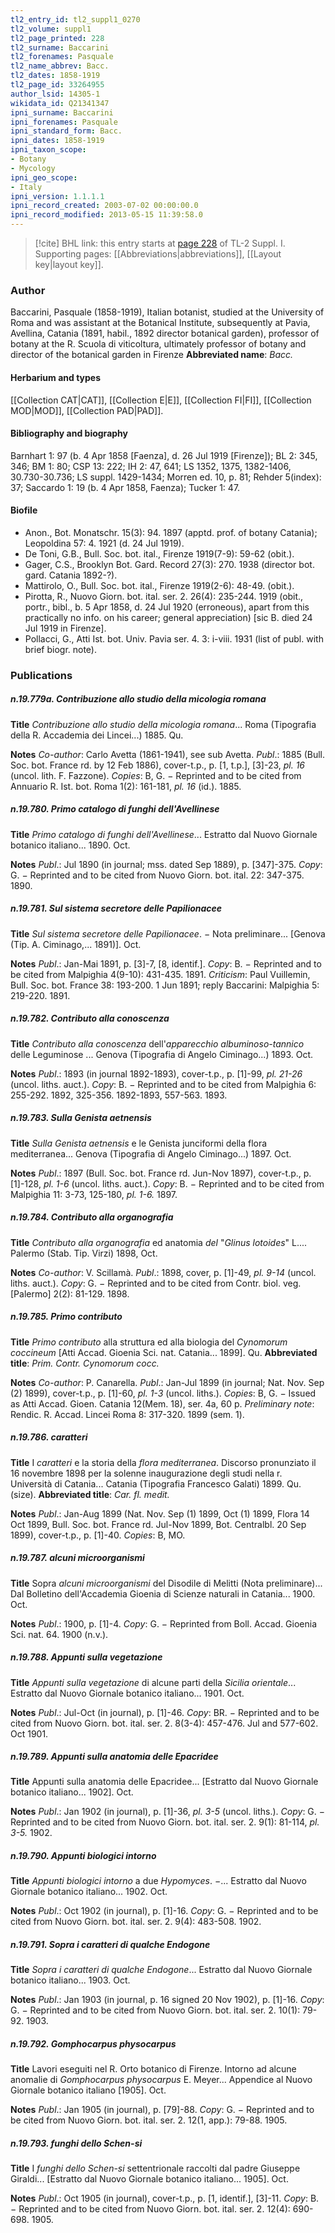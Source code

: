 ```yaml
---
tl2_entry_id: tl2_suppl1_0270
tl2_volume: suppl1
tl2_page_printed: 228
tl2_surname: Baccarini
tl2_forenames: Pasquale
tl2_name_abbrev: Bacc.
tl2_dates: 1858-1919
tl2_page_id: 33264955
author_lsid: 14305-1
wikidata_id: Q21341347
ipni_surname: Baccarini
ipni_forenames: Pasquale
ipni_standard_form: Bacc.
ipni_dates: 1858-1919
ipni_taxon_scope: 
- Botany
- Mycology
ipni_geo_scope: 
- Italy
ipni_version: 1.1.1.1
ipni_record_created: 2003-07-02 00:00:00.0
ipni_record_modified: 2013-05-15 11:39:58.0
---
```



> [!cite] BHL link: this entry starts at [page 228](https://www.biodiversitylibrary.org/page/33264955) of TL-2 Suppl. I.
> Supporting pages: [[Abbreviations|abbreviations]], [[Layout key|layout key]].

### Author

Baccarini, Pasquale (1858-1919), Italian botanist, studied at the University of Roma and was assistant at the Botanical Institute, subsequently at Pavia, Avellina, Catania (1891, habil., 1892 director botanical garden), professor of botany at the R. Scuola di viticoltura, ultimately professor of botany and director of the botanical garden in Firenze 
**Abbreviated name**: *Bacc.*

#### Herbarium and types

[[Collection CAT|CAT]], [[Collection E|E]], [[Collection FI|FI]], [[Collection MOD|MOD]], [[Collection PAD|PAD]].

#### Bibliography and biography

Barnhart 1: 97 (b. 4 Apr 1858 \[Faenza\], d. 26 Jul 1919 \[Firenze\]); BL 2: 345, 346; BM 1: 80; CSP 13: 222; IH 2: 47, 641; LS 1352, 1375, 1382-1406, 30.730-30.736; LS suppl. 1429-1434; Morren ed. 10, p. 81; Rehder 5(index): 37; Saccardo 1: 19 (b. 4 Apr 1858, Faenza); Tucker 1: 47.

#### Biofile

- Anon., Bot. Monatschr. 15(3): 94. 1897 (apptd. prof. of botany Catania); Leopoldina 57: 4. 1921 (d. 24 Jul 1919).
- De Toni, G.B., Bull. Soc. bot. ital., Firenze 1919(7-9): 59-62 (obit.).
- Gager, C.S., Brooklyn Bot. Gard. Record 27(3): 270. 1938 (director bot. gard. Catania 1892-?).
- Mattirolo, O., Bull. Soc. bot. ital., Firenze 1919(2-6): 48-49. (obit.).
- Pirotta, R., Nuovo Giorn. bot. ital. ser. 2. 26(4): 235-244. 1919 (obit., portr., bibl., b. 5 Apr 1858, d. 24 Jul 1920 (erroneous), apart from this practically no info. on his career; general appreciation) \[sic B. died 24 Jul 1919 in Firenze\].
- Pollacci, G., Atti Ist. bot. Univ. Pavia ser. 4. 3: i-viii. 1931 (list of publ. with brief biogr. note).

### Publications

##### n.19.779a. Contribuzione allo studio della micologia romana

**Title**
*Contribuzione allo studio della micologia romana*... Roma (Tipografia della R. Accademia dei Lincei...) 1885. Qu.

**Notes**
*Co-author*: Carlo Avetta (1861-1941), see sub Avetta.
*Publ*.: 1885 (Bull. Soc. bot. France rd. by 12 Feb 1886), cover-t.p., p. \[1, t.p.\], \[3\]-23, *pl. 16* (uncol. lith. F. Fazzone). *Copies*: B, G. − Reprinted and to be cited from Annuario R. Ist. bot. Roma 1(2): 161-181, *pl. 16* (id.). 1885.

##### n.19.780. Primo catalogo di funghi dell'Avellinese

**Title**
*Primo catalogo di funghi dell'Avellinese*... Estratto dal Nuovo Giornale botanico italiano... 1890. Oct.

**Notes**
*Publ*.: Jul 1890 (in journal; mss. dated Sep 1889), p. \[347\]-375. *Copy*: G. − Reprinted and to be cited from Nuovo Giorn. bot. ital. 22: 347-375. 1890.

##### n.19.781. Sul sistema secretore delle Papilionacee

**Title**
*Sul sistema secretore delle Papilionacee*. − Nota preliminare... \[Genova (Tip. A. Ciminago,... 1891)\]. Oct.

**Notes**
*Publ*.: Jan-Mai 1891, p. \[3\]-7, \[8, identif.\]. *Copy*: B. − Reprinted and to be cited from Malpighia 4(9-10): 431-435. 1891.
*Criticism*: Paul Vuillemin, Bull. Soc. bot. France 38: 193-200. 1 Jun 1891; reply Baccarini: Malpighia 5: 219-220. 1891.

##### n.19.782. Contributo alla conoscenza

**Title**
*Contributo alla conoscenza* dell'*apparecchio albuminoso-tannico* delle Leguminose ... Genova (Tipografia di Angelo Ciminago...) 1893. Oct.

**Notes**
*Publ*.: 1893 (in journal 1892-1893), cover-t.p., p. \[1\]-99, *pl. 21-26* (uncol. liths. auct.). *Copy*: B. − Reprinted and to be cited from Malpighia 6: 255-292. 1892, 325-356. 1892-1893, 557-563. 1893.

##### n.19.783. Sulla Genista aetnensis

**Title**
*Sulla Genista aetnensis* e le Genista junciformi della flora mediterranea... Genova (Tipografia di Angelo Ciminago...) 1897. Oct.

**Notes**
*Publ*.: 1897 (Bull. Soc. bot. France rd. Jun-Nov 1897), cover-t.p., p. \[1\]-128, *pl. 1-6* (uncol. liths. auct.). *Copy*: B. − Reprinted and to be cited from Malpighia 11: 3-73, 125-180, *pl. 1-6.* 1897.

##### n.19.784. Contributo alla organografia

**Title**
*Contributo alla organografia* ed anatomia *del* "*Glinus lotoides*" L.... Palermo (Stab. Tip. Virzi) 1898, Oct.

**Notes**
*Co-author*: V. Scillamà.
*Publ*.: 1898, cover, p. \[1\]-49, *pl. 9-14* (uncol. liths. auct.). *Copy*: G. − Reprinted and to be cited from Contr. biol. veg. \[Palermo\] 2(2): 81-129. 1898.

##### n.19.785. Primo contributo

**Title**
*Primo contributo* alla struttura ed alla biologia del *Cynomorum coccineum* \[Atti Accad. Gioenia Sci. nat. Catania... 1899\]. Qu.
**Abbreviated title**: *Prim. Contr. Cynomorum cocc.*

**Notes**
*Co-author*: P. Canarella.
*Publ*.: Jan-Jul 1899 (in journal; Nat. Nov. Sep (2) 1899), cover-t.p., p. \[1\]-60, *pl. 1-3* (uncol. liths.). *Copies*: B, G. − Issued as Atti Accad. Gioen. Catania 12(Mem. 18), ser. 4a, 60 p.
*Preliminary note*: Rendic. R. Accad. Lincei Roma 8: 317-320. 1899 (sem. 1).

##### n.19.786. caratteri

**Title**
I *caratteri* e la storia della *flora mediterranea*. Discorso pronunziato il 16 novembre 1898 per la solenne inaugurazione degli studi nella r. Università di Catania... Catania (Tipografia Francesco Galati) 1899. Qu. (size).
**Abbreviated title**: *Car. fl. medit.*

**Notes**
*Publ*.: Jan-Aug 1899 (Nat. Nov. Sep (1) 1899, Oct (1) 1899, Flora 14 Oct 1899, Bull. Soc. bot. France rd. Jul-Nov 1899, Bot. Centralbl. 20 Sep 1899), cover-t.p., p. \[1\]-40. *Copies*: B, MO.

##### n.19.787. alcuni microorganismi

**Title**
Sopra *alcuni microorganismi* del Disodile di Melitti (Nota preliminare)... Dal Bolletino dell'Accademia Gioenia di Scienze naturali in Catania... 1900. Oct.

**Notes**
*Publ*.: 1900, p. \[1\]-4. *Copy*: G. − Reprinted from Boll. Accad. Gioenia Sci. nat. 64. 1900 (n.v.).

##### n.19.788. Appunti sulla vegetazione

**Title**
*Appunti sulla vegetazione* di alcune parti della *Sicilia orientale*... Estratto dal Nuovo Giornale botanico italiano... 1901. Oct.

**Notes**
*Publ*.: Jul-Oct (in journal), p. \[1\]-46. *Copy*: BR. − Reprinted and to be cited from Nuovo Giorn. bot. ital. ser. 2. 8(3-4): 457-476. Jul and 577-602. Oct 1901.

##### n.19.789. Appunti sulla anatomia delle Epacridee

**Title**
Appunti sulla anatomia delle Epacridee... \[Estratto dal Nuovo Giornale botanico italiano... 1902\]. Oct.

**Notes**
*Publ*.: Jan 1902 (in journal), p. \[1\]-36, *pl. 3-5* (uncol. liths.). *Copy*: G. − Reprinted and to be cited from Nuovo Giorn. bot. ital. ser. 2. 9(1): 81-114, *pl. 3-5.* 1902.

##### n.19.790. Appunti biologici intorno

**Title**
*Appunti biologici intorno* a due *Hypomyces*. −... Estratto dal Nuovo Giornale botanico italiano... 1902. Oct.

**Notes**
*Publ*.: Oct 1902 (in journal), p. \[1\]-16. *Copy*: G. − Reprinted and to be cited from Nuovo Giorn. bot. ital. ser. 2. 9(4): 483-508. 1902.

##### n.19.791. Sopra i caratteri di qualche Endogone

**Title**
*Sopra i caratteri di qualche Endogone*... Estratto dal Nuovo Giornale botanico italiano... 1903. Oct.

**Notes**
*Publ*.: Jan 1903 (in journal, p. 16 signed 20 Nov 1902), p. \[1\]-16. *Copy*: G. − Reprinted and to be cited from Nuovo Giorn. bot. ital. ser. 2. 10(1): 79-92. 1903.

##### n.19.792. Gomphocarpus physocarpus

**Title**
Lavori eseguiti nel R. Orto botanico di Firenze. Intorno ad alcune anomalie di *Gomphocarpus physocarpus* E. Meyer... Appendice al Nuovo Giornale botanico italiano \[1905\]. Oct.

**Notes**
*Publ*.: Jan 1905 (in journal), p. \[79\]-88. *Copy*: G. − Reprinted and to be cited from Nuovo Giorn. bot. ital. ser. 2. 12(1, app.): 79-88. 1905.

##### n.19.793. funghi dello Schen-si

**Title**
I *funghi dello Schen-si* settentrionale raccolti dal padre Giuseppe Giraldi... \[Estratto dal Nuovo Giornale botanico italiano... 1905\]. Oct.

**Notes**
*Publ*.: Oct 1905 (in journal), cover-t.p., p. \[1, identif.\], \[3\]-11. *Copy*: B. − Reprinted and to be cited from Nuovo Giorn. bot. ital. ser. 2. 12(4): 690-698. 1905.

